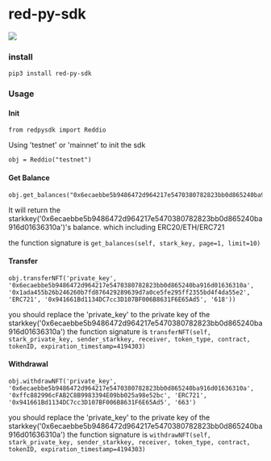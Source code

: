 # red-py-sdk

![](https://img.shields.io/pypi/pyversions/Django.svg)


### install

```
pip3 install red-py-sdk
```

### Usage

#### Init

```
from redpysdk import Reddio
```

Using 'testnet' or 'mainnet' to init the sdk

```
obj = Reddio("testnet")
```
#### Get Balance

```
obj.get_balances("0x6ecaebbe5b9486472d964217e5470380782823bb0d865240ba916d01636310a")
```

It will return the starkkey('0x6ecaebbe5b9486472d964217e5470380782823bb0d865240ba916d01636310a')'s balance. which including ERC20/ETH/ERC721

the function signature is `get_balances(self, stark_key, page=1, limit=10)`

#### Transfer

```
obj.transferNFT('private_key', '0x6ecaebbe5b9486472d964217e5470380782823bb0d865240ba916d01636310a', '0x1ada455b26b246260b7fd876429289639d7a0ce5fe295ff2355bd4f4da55e2', 'ERC721', '0x941661Bd1134DC7cc3D107BF006B8631F6E65Ad5', '618'))
```

you should replace the 'private_key' to the private key of the starkkey('0x6ecaebbe5b9486472d964217e5470380782823bb0d865240ba916d01636310a')
the function signature is `transferNFT(self, stark_private_key, sender_starkkey, receiver, token_type, contract, tokenID, expiration_timestamp=4194303)`


#### Withdrawal

```
obj.withdrawNFT('private_key', '0x6ecaebbe5b9486472d964217e5470380782823bb0d865240ba916d01636310a', '0xffc882996cFAB2C8B9983394E09bb025a98e52bc', 'ERC721', '0x941661Bd1134DC7cc3D107BF006B8631F6E65Ad5', '663')
```

you should replace the 'private_key' to the private key of the starkkey('0x6ecaebbe5b9486472d964217e5470380782823bb0d865240ba916d01636310a')
the function signature is `withdrawNFT(self, stark_private_key, sender_starkkey, receiver, token_type, contract, tokenID, expiration_timestamp=4194303)`





